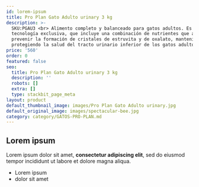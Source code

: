 ```yaml
---
id: lorem-ipsum
title: Pro Plan Gato Adulto urinary 3 kg
description: >-
  SKU:PGAU3 <br> Alimento completo y balanceado para gatos adultos. Es una
  tecnología exclusiva, que incluye una combinación de nutrientes que ayuda a
  prevenir la formación de cristales de estruvita y de oxalato, manteniendo y
  protegiendo la salud del tracto urinario inferior de los gatos adultos.
price: '560'
order: 0
featured: false
seo:
  title: Pro Plan Gato Adulto urinary 3 kg
  description: ''
  robots: []
  extra: []
  type: stackbit_page_meta
layout: product
default_thumbnail_image: images/Pro Plan Gato Adulto urinary.jpg
default_original_image: images/spectacular-bee.jpg
category: category/GATOS-PRO-PLAN.md
---
```

## Lorem ipsum

Lorem ipsum dolor sit amet, **consectetur adipiscing elit**, sed do eiusmod tempor incididunt ut labore et dolore magna aliqua.

- Lorem ipsum
- dolor sit amet